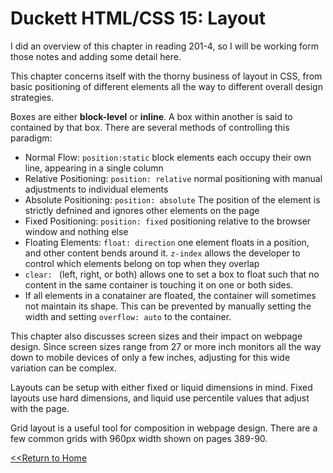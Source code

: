 # Duckett HTML/CSS 15: Layout

I did an overview of this chapter in reading 201-4, so I will be working form those notes and adding some detail here. 

This chapter concerns itself with the thorny business of layout in CSS, from basic positioning of different elements all the way to different overall design strategies. 

Boxes are either **block-level** or **inline**. A box within another is said to contained by that box. There are several methods of controlling this paradigm:
- Normal Flow: `position:static` block elements each occupy their own line, appearing in a single column 
- Relative Positioning: `position: relative` normal positioning with manual adjustments to individual elements
- Absolute Positioning: `position: absolute` The position of the element is strictly defnined and ignores other elements on the page
- Fixed Positioning: `position: fixed` positioning relative to the browser window and nothing else
- Floating Elements: `float: direction` one element floats in a position, and other content bends around it. 
`z-index` allows the developer to control which elements belong on top when they overlap
- `clear: ` (left, right, or both) allows one to set a box to float such that no content in the same container is touching it on one or both sides. 
- If all elements in a conatainer are floated, the container will sometimes not maintain its shape. This can be prevented by manually setting the width and setting `overflow: auto` to the container. 

This chapter also discusses screen sizes and their impact on webpage design. Since screen sizes range from 27 or more inch monitors all the way down to mobile devices of only a few inches, adjusting for this wide variation can be complex. 

Layouts can be setup with either fixed or liquid dimensions in mind. Fixed layouts use hard dimensions, and liquid use percentile values that adjust with the page. 

Grid layout is a useful tool for composition in webpage design. There are a few common grids with 960px width shown on pages 389-90.

[<<Return to Home](README.md)



